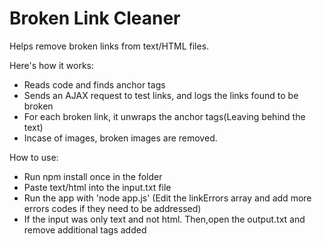 # Broken Link Cleaner

Helps remove broken links from text/HTML files.

Here's how it works: 
* Reads code and finds anchor tags
* Sends an AJAX request to test links, and logs the links found to be broken
* For each broken link, it unwraps the anchor tags(Leaving behind the text)
* Incase of images, broken images are removed.

How to use:
* Run npm install once in the folder
* Paste text/html into the input.txt file
* Run the app with 'node app.js' (Edit the linkErrors array and add more errors codes if they need to be addressed)
* If the input was only text and not html. Then,open the output.txt and remove additional tags added